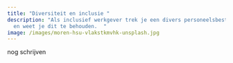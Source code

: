 ```yaml
---
title: "Diversiteit en inclusie "
description: "Als inclusief werkgever trek je een divers personeelsbestand aan
  en weet je dit te behouden.  "
image: /images/moren-hsu-vlakstkmvhk-unsplash.jpg
---
```

nog schrijven